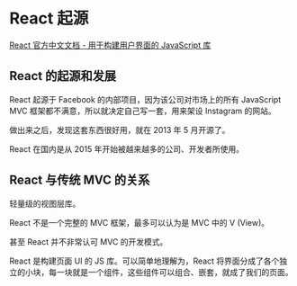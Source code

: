 # React 起源

[React 官方中文文档 - 用于构建用户界面的 JavaScript 库](https://zh-hans.reactjs.org/)

## React 的起源和发展

React 起源于 Facebook 的内部项目，因为该公司对市场上的所有 JavaScript MVC 框架都不满意，所以就决定自己写一套，用来架设 Instagram 的网站。

做出来之后，发现这套东西很好用，就在 2013 年 5 月开源了。

React 在国内是从 2015 年开始被越来越多的公司、开发者所使用。

## React 与传统 MVC 的关系

轻量级的视图层库。

React 不是一个完整的 MVC 框架，最多可以认为是 MVC 中的 V (View)。

甚至 React 并不非常认可 MVC 的开发模式。

React 是构建页面 UI 的 JS 库。可以简单地理解为，React 将界面分成了各个独立的小块，每一块就是一个组件，这些组件可以组合、嵌套，就成了我们的页面。